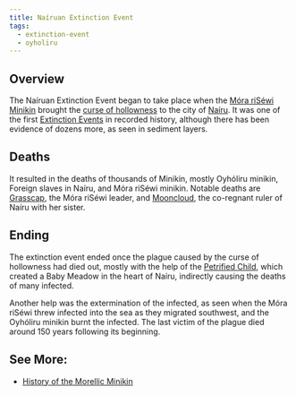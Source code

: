 ```yaml
---
title: Naíruan Extinction Event
tags:
  - extinction-event
  - oyholiru
---
```

## Overview
The Naíruan Extinction Event began to take place when the [Móra riSéwi](groups/mora-risewi-tribe.md) [Minikin](species/fauna/minikin.md) brought the [curse of hollowness](phenomena/curses/hollowness) to the city of [Naíru](locations/nairu.md). It was one of the first [Extinction Events](extinction-event/extinction-events.md) in recorded history, although there has been evidence of dozens more, as seen in sediment layers.

## Deaths
It resulted in the deaths of thousands of Minikin, mostly Oyhóliru minikin, Foreign slaves in Naíru, and Móra riSéwi minikin. Notable deaths are [Grasscap](characters/grasscap.md), the Móra riSéwi leader, and [Mooncloud](characters/mooncloud.md), the co-regnant ruler of Naíru with her sister.

## Ending
The extinction event ended once the plague caused by the curse of hollowness had died out, mostly with the help of the [Petrified Child](deities/the-petrified-child.md), which created a Baby Meadow in the heart of Naíru, indirectly causing the deaths of many infected.

Another help was the extermination of the infected, as seen when the Móra riSéwi threw infected into the sea as they migrated southwest, and the Oyhóliru minikin burnt the infected. The last victim of the plague died around 150 years following its beginning.

## See More:
- [History of the Morellic Minikin](lore/morellic-history.md)
